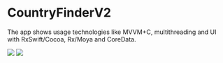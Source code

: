 # CountryFinderV2

The app shows usage technologies like MVVM+C, multithreading and UI with RxSwift/Cocoa, Rx/Moya and CoreData.

![](IMG_0262.PNG)
![](IMG_0263.PNG)
